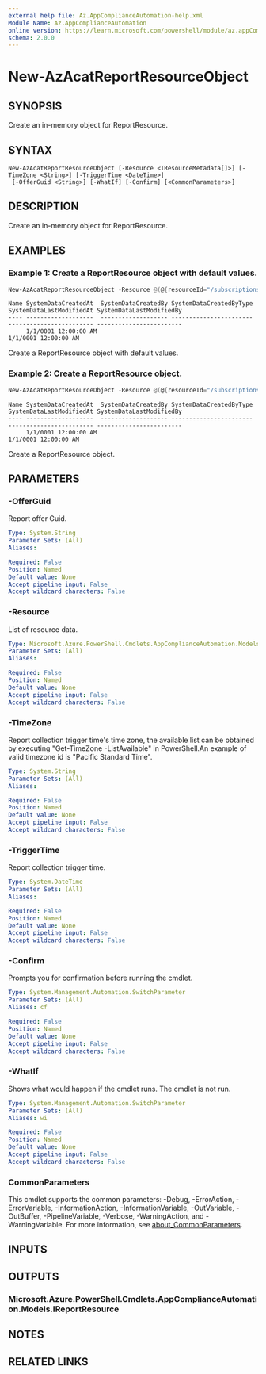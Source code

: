 ```yaml
---
external help file: Az.AppComplianceAutomation-help.xml
Module Name: Az.AppComplianceAutomation
online version: https://learn.microsoft.com/powershell/module/az.appComplianceAutomation/new-azacatreportresourceobject
schema: 2.0.0
---
```


# New-AzAcatReportResourceObject

## SYNOPSIS
Create an in-memory object for ReportResource.

## SYNTAX

```
New-AzAcatReportResourceObject [-Resource <IResourceMetadata[]>] [-TimeZone <String>] [-TriggerTime <DateTime>]
 [-OfferGuid <String>] [-WhatIf] [-Confirm] [<CommonParameters>]
```

## DESCRIPTION
Create an in-memory object for ReportResource.

## EXAMPLES

### Example 1: Create a ReportResource object with default values.
```powershell
New-AzAcatReportResourceObject -Resource @(@{resourceId="/subscriptions/00000000-0000-0000-0000-000000000001/resourceGroups/testrg/providers/Microsoft.Compute/virtualMachines/testvm"; resourceOrigin="Azure"; resourceType="microsoft.compute/virtualmachines"})
```

```output
Name SystemDataCreatedAt  SystemDataCreatedBy SystemDataCreatedByType SystemDataLastModifiedAt SystemDataLastModifiedBy
---- -------------------  ------------------- ----------------------- ------------------------ ------------------------
     1/1/0001 12:00:00 AM                                             1/1/0001 12:00:00 AM
```

Create a ReportResource object with default values.

### Example 2: Create a ReportResource object.
```powershell
New-AzAcatReportResourceObject -Resource @(@{resourceId="/subscriptions/00000000-0000-0000-0000-000000000001/resourceGroups/testrg/providers/Microsoft.Compute/virtualMachines/testvm"; resourceOrigin="Azure"; resourceType="microsoft.compute/virtualmachines"}) -TimeZone "China Standard Time" -TriggerTime "2023-07-19T08:00:00.000Z" -OfferGuid "00000000-0000-0000-0000-000000000001"
```

```output
Name SystemDataCreatedAt  SystemDataCreatedBy SystemDataCreatedByType SystemDataLastModifiedAt SystemDataLastModifiedBy
---- -------------------  ------------------- ----------------------- ------------------------ ------------------------
     1/1/0001 12:00:00 AM                                             1/1/0001 12:00:00 AM
```

Create a ReportResource object.

## PARAMETERS

### -OfferGuid
Report offer Guid.

```yaml
Type: System.String
Parameter Sets: (All)
Aliases:

Required: False
Position: Named
Default value: None
Accept pipeline input: False
Accept wildcard characters: False
```

### -Resource
List of resource data.

```yaml
Type: Microsoft.Azure.PowerShell.Cmdlets.AppComplianceAutomation.Models.IResourceMetadata[]
Parameter Sets: (All)
Aliases:

Required: False
Position: Named
Default value: None
Accept pipeline input: False
Accept wildcard characters: False
```

### -TimeZone
Report collection trigger time's time zone, the available list can be obtained by executing "Get-TimeZone -ListAvailable" in PowerShell.An example of valid timezone id is "Pacific Standard Time".

```yaml
Type: System.String
Parameter Sets: (All)
Aliases:

Required: False
Position: Named
Default value: None
Accept pipeline input: False
Accept wildcard characters: False
```

### -TriggerTime
Report collection trigger time.

```yaml
Type: System.DateTime
Parameter Sets: (All)
Aliases:

Required: False
Position: Named
Default value: None
Accept pipeline input: False
Accept wildcard characters: False
```

### -Confirm
Prompts you for confirmation before running the cmdlet.

```yaml
Type: System.Management.Automation.SwitchParameter
Parameter Sets: (All)
Aliases: cf

Required: False
Position: Named
Default value: None
Accept pipeline input: False
Accept wildcard characters: False
```

### -WhatIf
Shows what would happen if the cmdlet runs.
The cmdlet is not run.

```yaml
Type: System.Management.Automation.SwitchParameter
Parameter Sets: (All)
Aliases: wi

Required: False
Position: Named
Default value: None
Accept pipeline input: False
Accept wildcard characters: False
```

### CommonParameters
This cmdlet supports the common parameters: -Debug, -ErrorAction, -ErrorVariable, -InformationAction, -InformationVariable, -OutVariable, -OutBuffer, -PipelineVariable, -Verbose, -WarningAction, and -WarningVariable. For more information, see [about_CommonParameters](http://go.microsoft.com/fwlink/?LinkID=113216).

## INPUTS

## OUTPUTS

### Microsoft.Azure.PowerShell.Cmdlets.AppComplianceAutomation.Models.IReportResource

## NOTES

## RELATED LINKS
